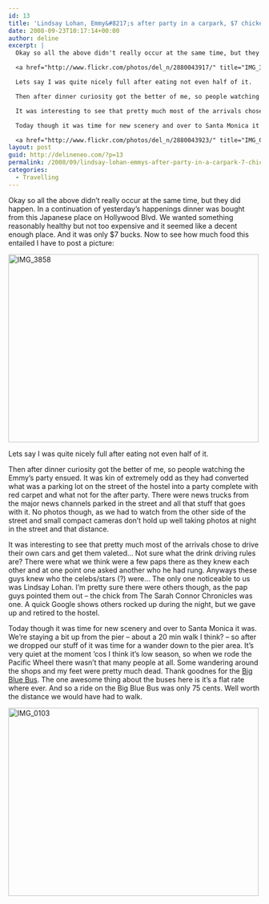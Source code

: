 ```yaml
---
id: 13
title: 'Lindsay Lohan, Emmy&#8217;s after party in a carpark, $7 chicken teriyaki and onwards to Santa Monica'
date: 2008-09-23T10:17:14+00:00
author: deline
excerpt: |
  Okay so all the above didn't really occur at the same time, but they did happen. In a continuation of yesterday's happenings dinner was bought from this Japanese place on Hollywood Blvd. We wanted something reasonably healthy but not too expensive and it seemed like a decent enough place. And it was only $7 bucks. Now to see how much food this entailed I have to post a picture:

  <a href="http://www.flickr.com/photos/del_n/2880043917/" title="IMG_3858 by del_n, on Flickr"><img src="http://farm3.static.flickr.com/2236/2880043917_cc675779ea.jpg" width="500" height="375" alt="IMG_3858" /></a>

  Lets say I was quite nicely full after eating not even half of it.

  Then after dinner curiosity got the better of me, so people watching the Emmy's party ensued. It was kin of extremely odd as they had converted what was a parking lot on the street of the hostel into a party complete with red carpet and what not for the after party. There were news trucks from the major news channels parked in the street and all that stuff that goes with it. No photos though, as we had to watch from the other side of the street and small compact cameras don't hold up well taking photos at night in the street and that distance.

  It was interesting to see that pretty much most of the arrivals chose to drive their own cars and get them valeted... Not sure what the drink driving rules are? There were what we think were a few paps there as they knew each other and at one point one asked another who he had rung. Anyways these guys knew who the celebs/stars (?) were... The only one noticeable to us was Lindsay Lohan. I'm pretty sure there were others though, as the pap guys pointed them out - the chick from The Sarah Connor Chronicles was one. A quick Google shows others rocked up during the night, but we gave up and retired to the hostel.

  Today though it was time for new scenery and over to Santa Monica it was. We're staying a bit up from the pier - about a 20 min walk I think? - so after we dropped our stuff of it was time for a wander down to the pier area. It's very quiet at the moment 'cos I think it's low season, so when we rode the Pacific Wheel there wasn't that many people at all. Some wandering around the shops and my feet were pretty much dead. Thank goodnes for the <a href="http://www.bigbluebus.com/">Big Blue Bus</a>. The one awesome thing about the buses here is it's a flat rate where ever. And so a ride on the Big Blue Bus was only 75 cents. Well worth the distance we would have had to walk.

  <a href="http://www.flickr.com/photos/del_n/2880043923/" title="IMG_0103 by del_n, on Flickr"><img src="http://farm4.static.flickr.com/3106/2880043923_83900b61e1.jpg" width="500" height="375" alt="IMG_0103" /></a>
layout: post
guid: http://delineneo.com/?p=13
permalink: /2008/09/lindsay-lohan-emmys-after-party-in-a-carpark-7-chicken-teriyaki-and-onwards-to-santa-monica/
categories:
  - Travelling
---
```

Okay so all the above didn&#8217;t really occur at the same time, but they did happen. In a continuation of yesterday&#8217;s happenings dinner was bought from this Japanese place on Hollywood Blvd. We wanted something reasonably healthy but not too expensive and it seemed like a decent enough place. And it was only $7 bucks. Now to see how much food this entailed I have to post a picture:

[<img src="http://farm3.static.flickr.com/2236/2880043917_cc675779ea.jpg" width="500" height="375" alt="IMG_3858" />](http://www.flickr.com/photos/del_n/2880043917/ "IMG_3858 by del_n, on Flickr")

Lets say I was quite nicely full after eating not even half of it.

Then after dinner curiosity got the better of me, so people watching the Emmy&#8217;s party ensued. It was kin of extremely odd as they had converted what was a parking lot on the street of the hostel into a party complete with red carpet and what not for the after party. There were news trucks from the major news channels parked in the street and all that stuff that goes with it. No photos though, as we had to watch from the other side of the street and small compact cameras don&#8217;t hold up well taking photos at night in the street and that distance.

It was interesting to see that pretty much most of the arrivals chose to drive their own cars and get them valeted&#8230; Not sure what the drink driving rules are? There were what we think were a few paps there as they knew each other and at one point one asked another who he had rung. Anyways these guys knew who the celebs/stars (?) were&#8230; The only one noticeable to us was Lindsay Lohan. I&#8217;m pretty sure there were others though, as the pap guys pointed them out &#8211; the chick from The Sarah Connor Chronicles was one. A quick Google shows others rocked up during the night, but we gave up and retired to the hostel.

Today though it was time for new scenery and over to Santa Monica it was. We&#8217;re staying a bit up from the pier &#8211; about a 20 min walk I think? &#8211; so after we dropped our stuff of it was time for a wander down to the pier area. It&#8217;s very quiet at the moment &#8216;cos I think it&#8217;s low season, so when we rode the Pacific Wheel there wasn&#8217;t that many people at all. Some wandering around the shops and my feet were pretty much dead. Thank goodnes for the [Big Blue Bus](http://www.bigbluebus.com/). The one awesome thing about the buses here is it&#8217;s a flat rate where ever. And so a ride on the Big Blue Bus was only 75 cents. Well worth the distance we would have had to walk.

[<img src="http://farm4.static.flickr.com/3106/2880043923_83900b61e1.jpg" width="500" height="375" alt="IMG_0103" />](http://www.flickr.com/photos/del_n/2880043923/ "IMG_0103 by del_n, on Flickr")
